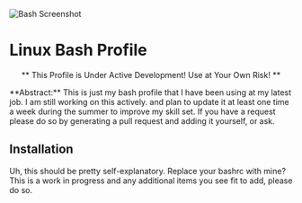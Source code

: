 ![Bash Screenshot](http://image.prntscr.com/image/90a8dad64619451faf4056c57fef1c9f.png)

# Linux Bash Profile
<p style="text-align: center;"> ** This Profile is Under Active Development! Use at Your Own Risk! ** </p>
**Abstract:** This is just my bash profile that I have been using at my latest job.  I am still working on this actively. and plan to update it at least one time a week during the summer to improve my skill set. If you have a request please do so by generating a pull request and adding it yourself, or ask.

## Installation
Uh, this should be pretty self-explanatory.  Replace your bashrc with mine? 
This is a work in progress and any additional items you see fit to add, please do so. 